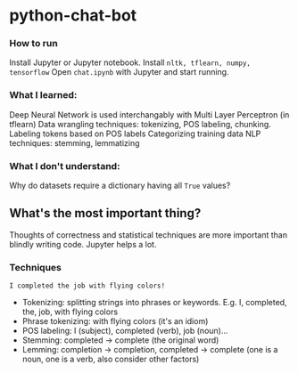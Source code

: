 # python-chat-bot

### How to run
Install Jupyter or Jupyter notebook.
Install ```nltk, tflearn, numpy, tensorflow```
Open ```chat.ipynb``` with Jupyter and start running.

### What I learned:
Deep Neural Network is used interchangably with Multi Layer Perceptron (in tflearn)
Data wrangling techniques: tokenizing, POS labeling, chunking.
Labeling tokens based on POS labels
Categorizing training data
NLP techniques: stemming, lemmatizing


### What I don't understand:
Why do datasets require a dictionary having all ```True``` values?

## What's the most important thing?
Thoughts of correctness and statistical techniques are more important than blindly writing code. Jupyter helps a lot.

### Techniques
```I completed the job with flying colors!```
- Tokenizing: splitting strings into phrases or keywords. E.g. I, completed, the, job, with flying colors
- Phrase tokenizing: with flying colors (it's an idiom)
- POS labeling: I (subject), completed (verb), job (noun)...
- Stemming: completed -> complete (the original word)
- Lemming: completion -> completion, completed -> complete (one is a noun, one is a verb, also consider other factors)
